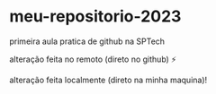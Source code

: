 # meu-repositorio-2023
primeira aula pratica de github na SPTech 

alteração feita no remoto (direto no github) :zap:

alteração feita localmente (direto na minha maquina)!